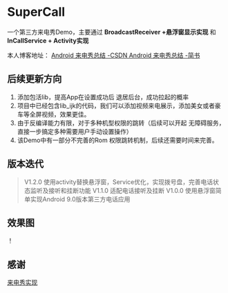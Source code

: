# SuperCall

一个第三方来电秀Demo，主要通过 **BroadcastReceiver +悬浮窗显示实现** 和 **InCallService + Activity实现**

本人博客地址：
[Android 来电秀总结 -CSDN ](https://blog.csdn.net/qq_27948659/article/details/113593058)
[Android 来电秀总结 -简书 ](https://www.jianshu.com/p/167437971441)

## 后续更新方向
1. 添加包活lib，提高App在设置成功后 退居后台，成功拉起的概率
2. 项目中已经包含lib_ijk的代码，我们可以添加视频来电展示，添加美女或者豪车等全屏视频，效果更佳。
3. 由于反编译能力有限，对于多种机型权限的跳转（后续可以开起 无障碍服务，直接一步搞定多种需要用户手动设置操作）
4. 该Demo中有一部分不完善的Rom 权限跳转机制，后续还需要时间来完善。


## 版本迭代
>V1.2.0 使用activity替换悬浮窗，Service优化，实现拨号盘，完善电话状态监听及接听和挂断功能
>V1.1.0 适配电话接听及挂断
>V1.0.0 使用悬浮窗简单实现Android 9.0版本第三方电话应用

## 效果图

！[](https://upload-images.jianshu.io/upload_images/6188347-f7356545da353b79.jpeg?imageMogr2/auto-orient/strip%7CimageView2/2/w/300)

## 感谢

[来电秀实现](https://ljd1996.github.io/2019/12/20/Android%E6%9D%A5%E7%94%B5%E7%A7%80%E5%AE%9E%E8%B7%B5/)
